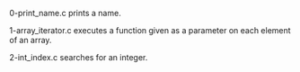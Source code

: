 0-print_name.c prints a name.

1-array_iterator.c executes a function given as a parameter on each element of an array.

2-int_index.c searches for an integer.
